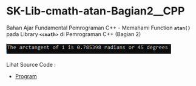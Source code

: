 # SK-Lib-cmath-atan-Bagian2__CPP
Bahan Ajar Fundamental Pemrograman C++ - Memahami Function <code><b>atan()</code></b> pada Library <code><b>&lt;cmath></code></b> di Pemrograman C++ (Bagian 2)<br><br>
<img src="https://github.com/RizkyKhapidsyah/SK-Lib-cmath-atan-Bagian2__CPP/blob/master/SK-Lib-cmath-atan-Bagian2__CPP/result/001.PNG"><br><br>
Lihat Source Code : <br>
- <a href="https://github.com/RizkyKhapidsyah/SK-Lib-cmath-atan-Bagian2__CPP/blob/master/SK-Lib-cmath-atan-Bagian2__CPP/Source.cpp">Program</a>
